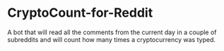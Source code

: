 # CryptoCount-for-Reddit
A bot that will read all the comments from the current day in a couple of subreddits and will count how many times a cryptocurrency was typed.
